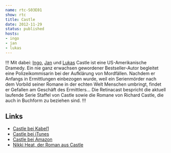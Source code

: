 ```yaml
---
name: rtc-S03E01
show: rtc
title: Castle
date: 2012-11-29
status: published
hosts:
- ingo
- jan
- lukas
---
```

!!!
Mit dabei: [Ingo](https://twitter.com/ingoebel), [Jan](https://twitter.com/jvanvinkenroye) und [Lukas](https://twitter.com/blubser) Castle ist eine US-Amerikanische Dramedy. Ein nie ganz erwachsen gewordener Bestseller-Autor begleitet eine Polizeikommisarin bei der Aufklärung von Mordfällen. Nachdem er Anfangs in Ermittlungen einbezogen wurde, weil ein Serienmörder nach dem Vorbild seiner Romane in der echten Welt Menschen umbringt, findet er Gefallen am Geschäft des Ermittlers... Die Retinacast bespricht die aktuell laufende Serie Staffel von Castle sowie die Romane von Richard Castle, die auch in Buchform zu beziehen sind.
!!!

## Links

- [Castle bei Kabel1](http://www.kabeleins.de/tv/castle)
- [Castle bei iTunes](https://itunes.apple.com/de/tv-season/castle-staffel-1/id350559010)
- [Castle bei Amazon](http://www.amazon.de/Castle-komplette-erste-Staffel-DVDs/dp/B00377ISA2/ref=sr_1_2?ie=UTF8&qid=1353869500&sr=8-2)
- [Nikki Heat, der Roman aus Castle](http://www.amazon.de/Castle-1-Heat-Wave-Hitzewelle/dp/3864250072/ref=sr_1_1?ie=UTF8&qid=1353869527&sr=8-1)
